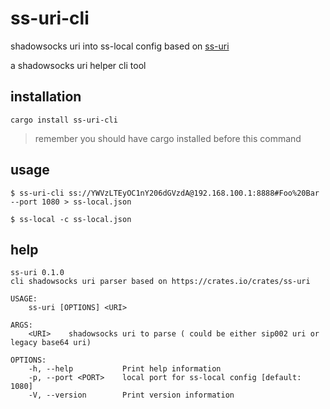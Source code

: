 # ss-uri-cli
shadowsocks uri into ss-local config based on [ss-uri](https://crates.io/crates/ss-uri)

a shadowsocks uri helper cli tool 
## installation 
```
cargo install ss-uri-cli
```
> remember you should have cargo installed before this command

## usage
```
$ ss-uri-cli ss://YWVzLTEyOC1nY206dGVzdA@192.168.100.1:8888#Foo%20Bar --port 1080 > ss-local.json

$ ss-local -c ss-local.json
```

## help
```
ss-uri 0.1.0
cli shadowsocks uri parser based on https://crates.io/crates/ss-uri

USAGE:
    ss-uri [OPTIONS] <URI>

ARGS:
    <URI>    shadowsocks uri to parse ( could be either sip002 uri or legacy base64 uri)

OPTIONS:
    -h, --help           Print help information
    -p, --port <PORT>    local port for ss-local config [default: 1080]
    -V, --version        Print version information
```
